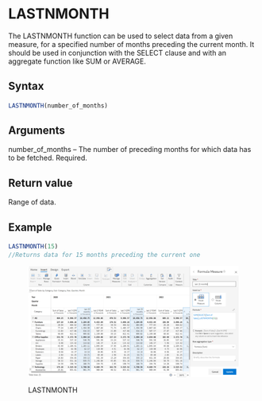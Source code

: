 # LASTNMONTH

The LASTNMONTH function can be used to select data from a given measure, for a specified number of months preceding the current month. It should be used in conjunction with the SELECT clause and with an aggregate function like SUM or AVERAGE.&#x20;

## Syntax

```javascript
LASTNMONTH(number_of_months)
```

## Arguments

number\_of\_months – The number of preceding months for which data has to be fetched. Required.

## Return value

Range of data.

## Example

```javascript
LASTNMONTH(15) 
//Returns data for 15 months preceding the current one
```

<figure><img src="../../.gitbook/assets/image (7) (1) (1) (1) (1) (1) (1) (1).png" alt=""><figcaption><p>LASTNMONTH</p></figcaption></figure>
